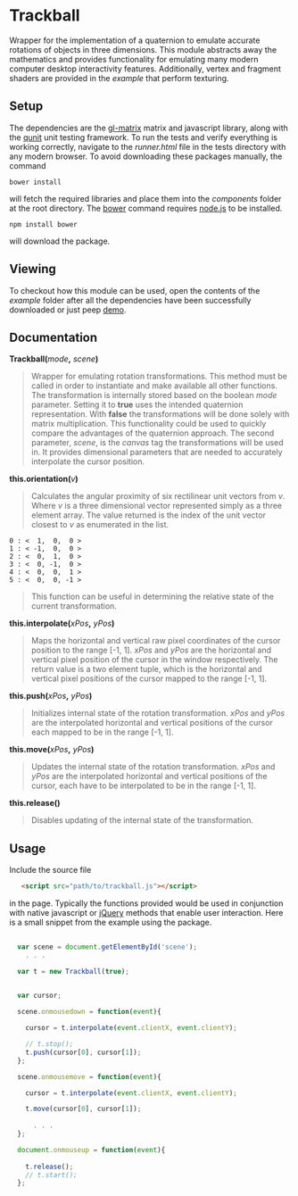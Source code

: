 # Trackball

Wrapper for the implementation of a quaternion to emulate accurate rotations of objects in three dimensions. This module abstracts away the mathematics and provides functionality for emulating many modern computer desktop interactivity features. Additionally, vertex and fragment shaders are provided in the *example* that perform texturing.

## Setup

The dependencies are the [gl-matrix](https://github.com/toji/gl-matrix) matrix and javascript library, along with the [qunit](http://qunitjs.com) unit testing framework. To run the tests and verify everything is working correctly, navigate to the *runner.html* file in the tests directory with any modern browser. To avoid downloading these packages manually, the command

    bower install

will fetch the required libraries and place them into the *components* folder at the root directory. The [bower](http://bower.io) command requires [node.js](http://nodejs.org) to be installed.

    npm install bower

will download the package.

## Viewing

To checkout how this module can be used, open the contents of the *example* folder after all the dependencies have been successfully downloaded or just peep [demo](http://eugenekadish.github.io/trackball).

## Documentation

__Trackball(__*mode*__,__ *scene*__)__

> Wrapper for emulating rotation transformations. This method must be called in order to instantiate and make available all other functions. The transformation is internally stored based on the boolean *mode* parameter. Setting it to __true__ uses the intended quaternion representation. With __false__ the transformations will be done solely with matrix multiplication. This functionality could be used to quickly compare the advantages of the quaternion approach. The second parameter, *scene*, is the *canvas* tag the transformations will be used in. It provides dimensional parameters that are needed to accurately interpolate the cursor position.
    
__this.orientation(__*v*__)__
    
> Calculates the angular proximity of six rectilinear unit vectors from *v*. Where *v* is a three dimensional vector represented simply as a three element array. The value returned is the index of the unit vector closest to *v* as enumerated in the list.

    0 : <  1,  0,  0 >
    1 : < -1,  0,  0 >
    2 : <  0,  1,  0 >
    3 : <  0, -1,  0 >
    4 : <  0,  0,  1 >
    5 : <  0,  0, -1 >

> This function can be useful in determining the relative state of the current transformation.

__this.interpolate(__*xPos*__,__ *yPos*__)__
    
> Maps the horizontal and vertical raw pixel coordinates of the cursor position to the range [-1, 1]. *xPos* and *yPos* are the horizontal and vertical pixel position of the cursor in the window respectively. The return value is a two element tuple, which is the horizontal and vertical pixel positions of the cursor mapped to the range [-1, 1].

__this.push(__*xPos*__,__ *yPos*__)__
    
> Initializes internal state of the rotation transformation. *xPos* and *yPos* are the interpolated horizontal and vertical positions of the cursor each mapped to be in the range [-1, 1]. 

__this.move(__*xPos*__,__ *yPos*__)__
    
> Updates the internal state of the rotation transformation. *xPos* and *yPos* are the interpolated horizontal and vertical positions of the cursor, each have to be interpolated to be in the range [-1, 1]. 

__this.release()__
    
> Disables updating of the internal state of the transformation.

## Usage

Include the source file

```html
   <script src="path/to/trackball.js"></script>
```

in the page. Typically the functions provided would be used in conjunction with native javascript or [jQuery](http://jquery.com) methods that enable user interaction. Here is a small snippet from the example using the package.

```javascript
  
  var scene = document.getElementById('scene');
    . . .

  var t = new Trackball(true);
```

```javascript
  
  var cursor;

  scene.onmousedown = function(event){

    cursor = t.interpolate(event.clientX, event.clientY);

    // t.stop();
    t.push(cursor[0], cursor[1]);
  };

  scene.onmousemove = function(event){

    cursor = t.interpolate(event.clientX, event.clientY);

    t.move(cursor[0], cursor[1]);
      
      . . .
  };

  document.onmouseup = function(event){
      
    t.release();
    // t.start();
  };

```
